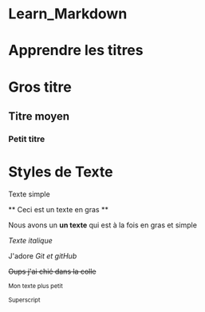 # Learn_Markdown

# Apprendre les titres
# Gros titre
## Titre moyen
### Petit titre

# Styles de Texte

Texte simple

** Ceci est un texte en gras **

Nous avons un __un texte__ qui est à la fois en gras et simple

*Texte italique*

J'adore *Git et gitHub*

~~Oups j'ai chié dans la colle~~

<sub>Mon texte plus petit</sub>

<sup>Superscript</sup>
